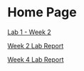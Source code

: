 # Home Page 
[Lab 1 - Week 2](https://aaryapatel100.github.io/cse15l-lab-reports/Lab1.html)

[Week 2 Lab Report](https://aaryapatel100.github.io/cse15l-lab-reports/week2/Lab1Report.html)

[Week 4 Lab Report](https://aaryapatel100.github.io/cse15l-lab-reports/week4/Week4Report.html)

